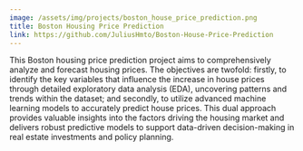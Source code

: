 ```yaml
---
image: /assets/img/projects/boston_house_price_prediction.png
title: Boston Housing Price Prediction
link: https://github.com/JuliusHmto/Boston-House-Price-Prediction
---
```


This Boston housing price prediction project aims to comprehensively analyze and forecast housing prices. The objectives are twofold: firstly, to identify the key variables that influence the increase in house prices through detailed exploratory data analysis (EDA), uncovering patterns and trends within the dataset; and secondly, to utilize advanced machine learning models to accurately predict house prices. This dual approach provides valuable insights into the factors driving the housing market and delivers robust predictive models to support data-driven decision-making in real estate investments and policy planning.